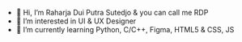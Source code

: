 - 👋 Hi, I’m Raharja Dui Putra Sutedjo & you can call me RDP
- 👀 I’m interested in UI & UX Designer
- 🌱 I’m currently learning Python, C/C++, Figma, HTML5 & CSS, JS

<!---
Raharja214/Raharja214 is a ✨ special ✨ repository because its `README.md` (this file) appears on your GitHub profile.
You can click the Preview link to take a look at your changes.
--->
